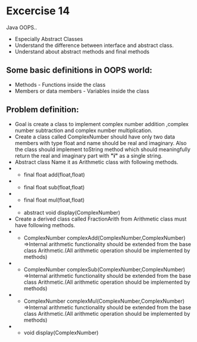 # Excercise 14

Java OOPS..

- Especially Abstract Classes 
- Understand the difference between interface and abstract class.
- Understand about abstract methods and final methods


## Some basic definitions in OOPS world:

* Methods - Functions inside the class
* Members or data members - Variables inside the class

## Problem definition:

- Goal is create a class to implement complex number addition ,complex number subtraction and complex number multiplication.
- Create a class called ComplexNumber should have only two data members with type float and name should be real and imaginary. Also the class should implement toString method which should meaningfully return the real and imaginary part with **"i"** as a single string.   
- Abstract class Name it as Arithmetic class with following methods.
- - final float add(float,float)
- - final float sub(float,float)
- - final float mul(float,float)
- - abstract void display(ComplexNumber)
- Create a derived class called FractionArith from Arithmetic class must have following methods.
- -  ComplexNumber complexAdd(ComplexNumber,ComplexNumber) =>Internal arithmetic functionality should be extended from the base class Arithmetic.(All arithmetic operation should be implemented by methods)
- -  ComplexNumber complexSub(ComplexNumber,ComplexNumber) =>Internal arithmetic functionality should be extended from the base class Arithmetic.(All arithmetic operation should be implemented by methods)
- -  ComplexNumber complexMul(ComplexNumber,ComplexNumber) =>Internal arithmetic functionality should be extended from the base class Arithmetic.(All arithmetic operation should be implemented by methods)
- -  void display(ComplexNumber)



